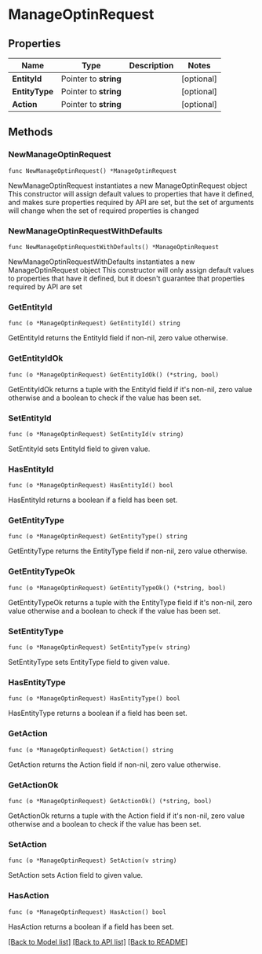 # ManageOptinRequest

## Properties

Name | Type | Description | Notes
------------ | ------------- | ------------- | -------------
**EntityId** | Pointer to **string** |  | [optional] 
**EntityType** | Pointer to **string** |  | [optional] 
**Action** | Pointer to **string** |  | [optional] 

## Methods

### NewManageOptinRequest

`func NewManageOptinRequest() *ManageOptinRequest`

NewManageOptinRequest instantiates a new ManageOptinRequest object
This constructor will assign default values to properties that have it defined,
and makes sure properties required by API are set, but the set of arguments
will change when the set of required properties is changed

### NewManageOptinRequestWithDefaults

`func NewManageOptinRequestWithDefaults() *ManageOptinRequest`

NewManageOptinRequestWithDefaults instantiates a new ManageOptinRequest object
This constructor will only assign default values to properties that have it defined,
but it doesn't guarantee that properties required by API are set

### GetEntityId

`func (o *ManageOptinRequest) GetEntityId() string`

GetEntityId returns the EntityId field if non-nil, zero value otherwise.

### GetEntityIdOk

`func (o *ManageOptinRequest) GetEntityIdOk() (*string, bool)`

GetEntityIdOk returns a tuple with the EntityId field if it's non-nil, zero value otherwise
and a boolean to check if the value has been set.

### SetEntityId

`func (o *ManageOptinRequest) SetEntityId(v string)`

SetEntityId sets EntityId field to given value.

### HasEntityId

`func (o *ManageOptinRequest) HasEntityId() bool`

HasEntityId returns a boolean if a field has been set.

### GetEntityType

`func (o *ManageOptinRequest) GetEntityType() string`

GetEntityType returns the EntityType field if non-nil, zero value otherwise.

### GetEntityTypeOk

`func (o *ManageOptinRequest) GetEntityTypeOk() (*string, bool)`

GetEntityTypeOk returns a tuple with the EntityType field if it's non-nil, zero value otherwise
and a boolean to check if the value has been set.

### SetEntityType

`func (o *ManageOptinRequest) SetEntityType(v string)`

SetEntityType sets EntityType field to given value.

### HasEntityType

`func (o *ManageOptinRequest) HasEntityType() bool`

HasEntityType returns a boolean if a field has been set.

### GetAction

`func (o *ManageOptinRequest) GetAction() string`

GetAction returns the Action field if non-nil, zero value otherwise.

### GetActionOk

`func (o *ManageOptinRequest) GetActionOk() (*string, bool)`

GetActionOk returns a tuple with the Action field if it's non-nil, zero value otherwise
and a boolean to check if the value has been set.

### SetAction

`func (o *ManageOptinRequest) SetAction(v string)`

SetAction sets Action field to given value.

### HasAction

`func (o *ManageOptinRequest) HasAction() bool`

HasAction returns a boolean if a field has been set.


[[Back to Model list]](../README.md#documentation-for-models) [[Back to API list]](../README.md#documentation-for-api-endpoints) [[Back to README]](../README.md)


